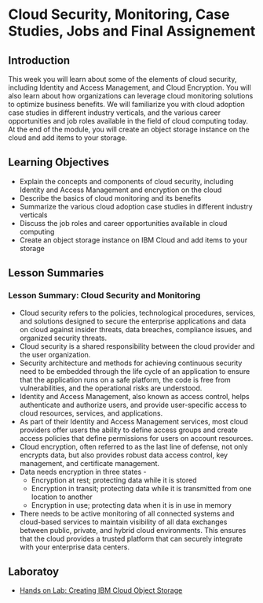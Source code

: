 # Cloud Security, Monitoring, Case Studies, Jobs and Final Assignement
## Introduction
This week you will learn about some of the elements of cloud security, including Identity and Access Management, and Cloud Encryption. You will also learn about how organizations can leverage cloud monitoring solutions to optimize business benefits. We will familiarize you with cloud adoption case studies in different industry verticals, and the various career opportunities and job roles available in the field of cloud computing today. At the end of the module, you will create an object storage instance on the cloud and add items to your storage.

## Learning Objectives
* Explain the concepts and components of cloud security, including Identity and Access Management and encryption on the cloud
* Describe the basics of cloud monitoring and its benefits
* Summarize the various cloud adoption case studies in different industry verticals
* Discuss the job roles and career opportunities available in cloud computing
* Create an object storage instance on IBM Cloud and add items to your storage

## Lesson Summaries
### Lesson Summary: Cloud Security and Monitoring
* Cloud security refers to the policies, technological procedures, services, and solutions designed to secure the enterprise applications and data on cloud against insider threats, data breaches, compliance issues, and organized security threats.
* Cloud security is a shared responsibility between the cloud provider and the user organization.
* Security architecture and methods for achieving continuous security need to be embedded through the life cycle of an application to ensure that the application runs on a safe platform, the code is free from vulnerabilities, and the operational risks are understood.
* Identity and Access Management, also known as access control, helps authenticate and authorize users, and provide user-specific access to cloud resources, services, and applications.
* As part of their Identity and Access Management services, most cloud providers offer users the ability to define access groups and create access policies that define permissions for users on account resources.
* Cloud encryption, often referred to as the last line of defense, not only encrypts data, but also provides robust data access control, key management, and certificate management.
* Data needs encryption in three states -
  * Encryption at rest; protecting data while it is stored
  * Encryption in transit; protecting data while it is transmitted from one location to another
  * Encryption in use; protecting data when it is in use in memory
* There needs to be active monitoring of all connected systems and cloud-based services to maintain visibility of all data exchanges between public, private, and hybrid cloud environments. This ensures that the cloud provides a trusted platform that can securely integrate with your enterprise data centers.

## Laboratoy
* [Hands on Lab: Creating IBM Cloud Object Storage](./files/HandsOnLab_CreateCOS.pdf)
